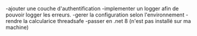 -ajouter une couche d'authentification
-implementer un logger afin de pouvoir logger les erreurs.
-gerer la configuration selon l'environnement
-rendre la calcularice threadsafe
-passer en .net 8 (n'est pas installé sur ma machine)
